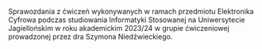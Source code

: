 Sprawozdania z ćwiczeń wykonywanych w ramach przedmiotu Elektronika Cyfrowa podczas studiowania Informatyki Stosowanej na Uniwersytecie Jagiellońskim w roku akademickim 2023/24 w grupie ćwiczeniowej prowadzonej przez dra Szymona Niedźwieckiego.
